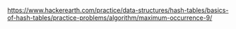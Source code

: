 https://www.hackerearth.com/practice/data-structures/hash-tables/basics-of-hash-tables/practice-problems/algorithm/maximum-occurrence-9/
